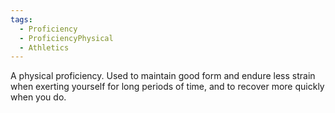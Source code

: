 ```yaml
---
tags:
  - Proficiency
  - ProficiencyPhysical
  - Athletics
---
```

A physical proficiency. Used to maintain good form and endure less strain when exerting yourself for long periods of time, and to recover more quickly when you do.